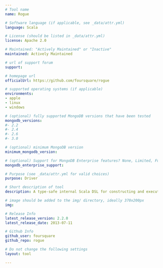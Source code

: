 ```yaml
---
# Tool name
name: Rogue

# Software language (if applicable, see _data/attr.yml)
language: Scala

# License (should be listed in _data/attr.yml)
license: Apache 2.0

# Maintained: "Actively Maintained" or "Inactive"
maintained: Actively Maintained

# url of support forum
support: 

# homepage url
officialUrl: https://github.com/foursquare/rogue

# supported operating systems (if applicable)
environments:
- apple
- linux
- windows

# (optional) fully supported MongoDB versions that have been tested
mongodb_versions:
#- 2.2
#- 2.4
#- 2.6
#- 3.0

# (optional) minimum MongoDB version
minimum_mongodb_version:

# (optional) Support for MongoDB Enterprise features? None, Limited, Full
mongodb_enterprise_support: 

# Purpose (see _data/attr.yml for valid choices)
purpose: Driver

# Short description of tool
description: A type-safe internal Scala DSL for constructing and executing find and modify commands against MongoDB in the Lift web framework.

# image should be added to the img/ directory, ideally 370x200px
img: 

# Release Info
latest_release_version: 2.2.0
latest_release_date: 2013-07-11

# Github Info
github_user: foursquare
github_repo: rogue

# Do not change the following settings
layout: tool

---
```


